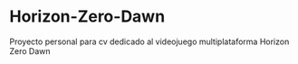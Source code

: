 # Horizon-Zero-Dawn

Proyecto personal para cv dedicado al videojuego multiplataforma Horizon Zero Dawn
